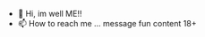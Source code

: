 - 👋 Hi, im well ME!!
- 📫 How to reach me ... message 
fun content 18+

<!---
Ladyking0612/Ladyking0612 is a ✨ special ✨ repository because its `README.md` (this file) appears on your GitHub profile.
You can click the Preview link to take a look at your changes.
--->
